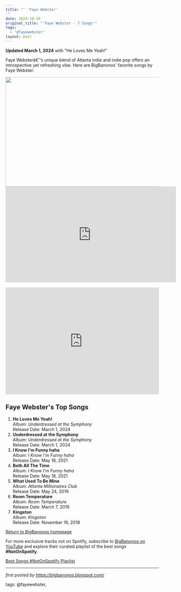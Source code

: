 ```yaml
---
title: "' 'Faye Webster'
'"
date: 2024-10-28
original_title: "'Faye Webster - 7 Songs'"
tags:
  - '@fayewebster'
layout: post
---
```

<p><strong>Updated March 1, 2024</strong> with "He Loves Me Yeah!"</p>
<p>Faye Websterâ€™s unique blend of Atlanta indie and indie pop offers an introspective yet refreshing vibe. Here are BigBanonos' favorite songs by Faye Webster:</p>
<div class="separator" ><a href="https://cdn.pastemagazine.com/www/articles/FayeWebster_secretlycanadian_main.jpg"><img border="0" data-original-height="356" data-original-width="633" height="360" src="https://cdn.pastemagazine.com/www/articles/FayeWebster_secretlycanadian_main.jpg" width="640" /></a></div><iframe allow="accelerometer; autoplay; encrypted-media; gyroscope; picture-in-picture" allowfullscreen="" frameborder="0" height="315" src="https://www.youtube.com/embed/videoseries?list=PLtuNtuTatqI1YzeCRVGUGy994inI8BLbc" width="560"></iframe><br />
<br />
<iframe allow="autoplay; clipboard-write; encrypted-media; fullscreen; picture-in-picture" allowfullscreen="" frameborder="0" height="352" loading="lazy" src="https://open.spotify.com/embed/playlist/4mSyFtsxw8f0dMVBA5ajbD?utm_source=generator" width="100%"></iframe>
<h2>Faye Webster's Top Songs</h2> <ol> <li><strong>He Loves Me Yeah!</strong><br />Album: <em>Underdressed at the Symphony</em><br />Release Date: March 1, 2024</li> <li><strong>Underdressed at the Symphony</strong><br />Album: <em>Underdressed at the Symphony</em><br />Release Date: March 1, 2024</li> <li><strong>I Know I'm Funny haha</strong><br />Album: <em>I Know I'm Funny haha</em><br />Release Date: May 18, 2021</li> <li><strong>Both All The Time</strong><br />Album: <em>I Know I'm Funny haha</em><br />Release Date: May 18, 2021</li> <li><strong>What Used To Be Mine</strong><br />Album: <em>Atlanta Millionaires Club</em><br />Release Date: May 24, 2019</li> <li><strong>Room Temperature</strong><br />Album: <em>Room Temperature</em><br />Release Date: March 7, 2019</li> <li><strong>Kingston</strong><br />Album: <em>Kingston</em><br />Release Date: November 16, 2018</li>
</ol>
<a href="https://bigbanonos.blogspot.com/">Return to BigBanonos homepage</a>

<!--Subscribe and Playlist Links-->
<div>
    <p>For more exclusive tracks not on Spotify, subscribe to <a href="https://www.youtube.com/@BigBanonos" target="_blank">BigBanonos on YouTube</a> and explore their curated playlist of the best songs <strong>#NotOnSpotify</strong>.</p>
    <p><a href="https://www.youtube.com/playlist?list=PLtuNtuTatqI0kFahUCbtbfenC_ET5O_tr" target="_blank">Best Songs #NotOnSpotify Playlist<br /></a></p></div>

<hr />

<p><em>first posted by</em> <a href="https://bigbanonos.blogspot.com/" rel="noopener" target="_new">https://bigbanonos.blogspot.com/</a></p>

<p>tags: @fayewebster,</p>
